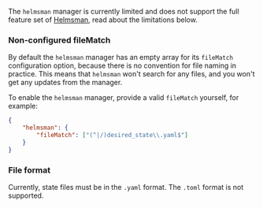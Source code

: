The `helmsman` manager is currently limited and does not support the full feature set of [Helmsman](https://github.com/Praqma/helmsman), read about the limitations below.

### Non-configured fileMatch

By default the `helmsman` manager has an empty array for its `fileMatch` configuration option, because there is no convention for file naming in practice.
This means that `helmsman` won't search for any files, and you won't get any updates from the manager.

To enable the `helmsman` manager, provide a valid `fileMatch` yourself, for example:

```json
{
    "helmsman": {
        "fileMatch": ["(^|/)desired_state\\.yaml$"]
    }
}
```

### File format

Currently, state files must be in the `.yaml` format.
The `.toml` format is not supported.
